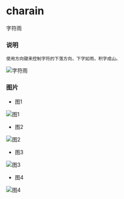 # charain
字符雨

### 说明

    使用方向键来控制字符的下落方向，下字如雨，积字成山。
    
![字符雨](https://github.com/whitefirer/charain/raw/master/pics/charain.gif)

### 图片


* 图1

![图1](https://github.com/whitefirer/charain/raw/master/pics/1.png)

* 图2

![图2](https://github.com/whitefirer/charain/raw/master/pics/2.png)

* 图3

![图3](https://github.com/whitefirer/charain/raw/master/pics/3.png)

* 图4

![图4](https://github.com/whitefirer/charain/raw/master/pics/4.png)